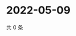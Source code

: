 # 2022-05-09

共 0 条

<!-- BEGIN WEIBO -->
<!-- 最后更新时间 Mon May 09 2022 03:12:55 GMT+0800 (China Standard Time) -->

<!-- END WEIBO -->
